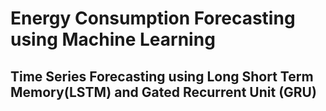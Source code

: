 # Energy Consumption Forecasting using Machine Learning
## Time Series Forecasting using Long Short Term Memory(LSTM) and Gated Recurrent Unit (GRU)



